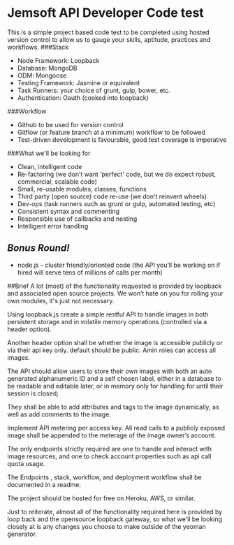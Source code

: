 # Jemsoft API Developer Code test

This is a simple project based code test to be completed using hosted version control to allow us to gauge your skills, aptitude, practices and workflows.
###Stack
 - Node Framework: Loopback
 - Database: MongoDB
 - ODM: Mongoose
 - Testing Framework: Jasmine or equivalent
 - Task Runners: your choice of grunt, gulp, bower, etc.
 - Authentication: Oauth (cooked into loopback)
 
###Workflow
 - Github to be used for version control
 - Gitflow (or feature branch at a minimum) workflow to be followed
 - Test-driven development is favourable, good test coverage is imperative
 
###What we'll be looking for
- Clean, intelligent code
- Re-factoring (we don’t want ‘perfect' code, but we do expect robust, commercial, scalable code)
- Small, re-usable modules, classes, functions
- Third party (open source) code re-use  (we don’t reinvent wheels)
- Dev-ops (task runners such as grunt or gulp, automated testing, etc)
- Consistent syntax and commenting
- Responsible use of callbacks and nesting
- Intelligent error handling

## ***Bonus Round!***
- node.js - cluster friendly/oriented code (the API you’ll be working on if hired will serve tens of millions of calls per month)

##Brief
A lot (most) of the functionality requested is provided by loopback and associated open source projects. We won’t hate on you for rolling your own modules, it's just not necessary.

Using loopback.js create a simple restful API to handle images in both persistent storage and in volatile memory operations (controlled via a header option).

Another header option shall be whether the image is accessible publicly or via their api key only. default should be public. Amin roles can access all images.

The API should allow users to store their own images with both an auto generated alphanumeric ID and a self chosen label, either in a database to be readable and editable later, or in memory only for handling for until their session is closed;

They shall be able to add attributes and tags to the image dynamically, as well as add comments to the image.

Implement API metering per access key. All read calls to a publicly exposed image shall be appended to the meterage of the image owner’s account.

The only endpoints strictly required are one to handle and interact with image resources, and one to check account properties such as api call quota usage.

The Endpoints , stack, workflow, and deployment workflow shall be documented in a readme.

The project should be hosted for free on Heroku, AWS, or similar.

Just to reiterate, almost all of the functionality required here is provided by loop back and the opensource loopback gateway, so what we'll be looking closely at is any changes you choose to make outside of the yeoman generator.




